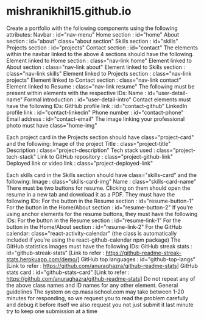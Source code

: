 # mishranikhil15.github.io


Create a portfolio with the following components using the following attributes:
Navbar : id="nav-menu"
Home section : id="home"
About section : id="about" class="about section"
Skills section : id="skills"
Projects section : id="projects"
Contact section : id="contact"
The elements within the navbar linked to the above 4 sections should have the following.
Element linked to Home section : class="nav-link home"
Element linked to About section : class="nav-link about"
Element linked to Skills section : class="nav-link skills"
Element linked to Projects section : class="nav-link projects"
Element linked to Contact section : class="nav-link contact"
Element linked to Resume : class="nav-link resume"
The following must be present within elements with the respective IDs:
Name : id="user-detail-name"
Formal introduction : id="user-detail-intro"
Contact elements must have the following IDs:
GitHub profile link : id="contact-github"
LinkedIn profile link : id="contact-linkedin"
Phone number : id="contact-phone"
Email address : id="contact-email"
The image linking your professional photo must have class="home-img"

Each project card in the Projects section should have class="project-card" and the following:
Image of the project
Title : class="project-title"
Description : class="project-description"
Tech stack used : class="project-tech-stack"
Link to GitHub repository : class="project-github-link"
Deployed link or video link : class="project-deployed-link"

Each skills card in the Skills section should have class="skills-card" and the following:
Image : class="skills-card-img"
Name : class="skills-card-name"
There must be two buttons for resume. Clicking on them should open the resume in a new tab and download it as a PDF. They must have the following IDs:
For the button in the Resume section : id="resume-button-1"
For the button in the Home/About section : id="resume-button-2"
If you're using anchor elements for the resume buttons, they must have the following IDs:
For the button in the Resume section : id="resume-link-1"
For the button in the Home/About section : id="resume-link-2"
For the GitHub calendar: class="react-activity-calendar" (the class is automatically included if you're using the react-github-calendar npm package)
The GitHub statistics images must have the following IDs:
GitHub streak stats : id="github-streak-stats" [Link to refer : https://github-readme-streak-stats.herokuapp.com/demo/]
GitHub top languages : id="github-top-langs" [Link to refer : https://github.com/anuraghazra/github-readme-stats]
GitHub stats card : id="github-stats-card" [Link to refer : https://github.com/anuraghazra/github-readme-stats]
Do not repeat any of the above class names and ID names for any other element.
General guidelines
The system on cp.masaischool.com may take between 1-20 minutes for responding,
so we request you to read the problem carefully and debug it before itself
we also request you not just submit it last minute
try to keep one submission at a time

